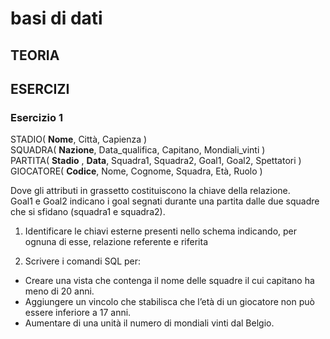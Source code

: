 # basi di dati

## TEORIA

## ESERCIZI

### Esercizio 1

STADIO( **Nome**, Città, Capienza )  
SQUADRA( **Nazione**, Data_qualifica, Capitano, Mondiali_vinti )  
PARTITA( **Stadio** , **Data**, Squadra1, Squadra2, Goal1, Goal2, Spettatori )  
GIOCATORE( **Codice**, Nome, Cognome, Squadra, Età, Ruolo )

Dove gli attributi in grassetto costituiscono la chiave della relazione.  
Goal1 e Goal2 indicano i goal segnati durante una partita dalle due squadre che si sfidano (squadra1 e squadra2).

1. Identificare le chiavi esterne presenti nello schema indicando, per ognuna di esse, relazione
referente e riferita

2. Scrivere i comandi SQL per:

- Creare una vista che contenga il nome delle squadre il cui capitano ha meno di 20 anni.
- Aggiungere un vincolo che stabilisca che l’età di un giocatore non può essere inferiore a 17 anni.
- Aumentare di una unità il numero di mondiali vinti dal Belgio.
